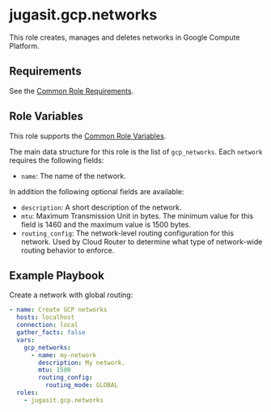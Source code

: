 jugasit.gcp.networks
====================

This role creates, manages and deletes networks in Google Compute Platform.

Requirements
------------

See the [Common Role Requirements](https://gitlab.com/jugasit/ansible/gcp/-/blob/main/README.md#common-role-requirements).

Role Variables
--------------

This role supports the [Common Role Variables](https://gitlab.com/jugasit/ansible/gcp/-/blob/main/README.md#common-role-variables).

The main data structure for this role is the list of `gcp_networks`. Each `network` requires the following fields:

- `name`: The name of the network.

In addition the following optional fields are available:

- `description`: A short description of the network.
- `mtu`: Maximum Transmission Unit in bytes. The minimum value for this field is 1460 and the maximum value is 1500 bytes.
- `routing_config`: The network-level routing configuration for this network. Used by Cloud Router to determine what type of network-wide routing behavior to enforce.

Example Playbook
----------------

Create a network with global routing:

```yaml
- name: Create GCP networks
  hosts: localhost
  connection: local
  gather_facts: false
  vars:
    gcp_networks:
      - name: my-network
        description: My network.
        mtu: 1500
        routing_config:
          routing_mode: GLOBAL
  roles:
    - jugasit.gcp.networks
```
